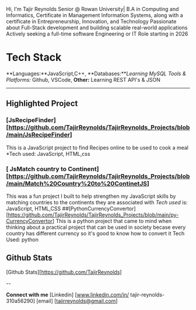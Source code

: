 Hi, I'm Tajir Reynolds 
Senior @ Rowan University| B.A in Computing and Informatics, Certificate in Management Information Systems, along with a certificate in Entrepreneurship, Innovation, and Technology
Passionate about Full-Stack development and building scalable real-world applications 
Actively seeking a full-time software Engineering or IT Role starting in 2026

# Tech Stack
**Languages:**JavaScript,C++,
**Databases:***Learning MySQL
*Tools & Platforms:** Github, VSCode,
**Other:** Learning REST API's & JSON

---------
 ## Highlighted Project
 ###  [JsRecipeFinder][https://github.com/TajirReynolds/TajirReynolds_Projects/blob/main/JsRecipeFinder]
This is a JavaScript project to find Recipes online to be used to cook a meal 
*Tech used:  JavaScript, HTML,css
### [ JsMatch country to Continent][https://github.com/TajirReynolds/TajirReynolds_Projects/blob/main/Match%20Country%20to%20ContinetJS]
This was a fun project I built to help strengthen my JavaScript skills by matching countries to the continents they are associated with 
*Tech used* is: JavaScript, HTML,CSS
##[PythonCurrencyConvertor][https://github.com/TajirReynolds/TajirReynolds_Projects/blob/main/py-CurrencyConvertor]
This is a python project that came to mind when thinking about a practical project that can be used in society becase every country has different currency so it's good to know how to convert it 
Tech Used: python

## Github Stats
[Github Stats][https://github.com/TajirReynolds]

--

**Connect with me**
[Linkedin] [www.linkedin.com/in/
tajir-reynolds-310a56290]
[email] [tajirreynolds@gmail.com]



